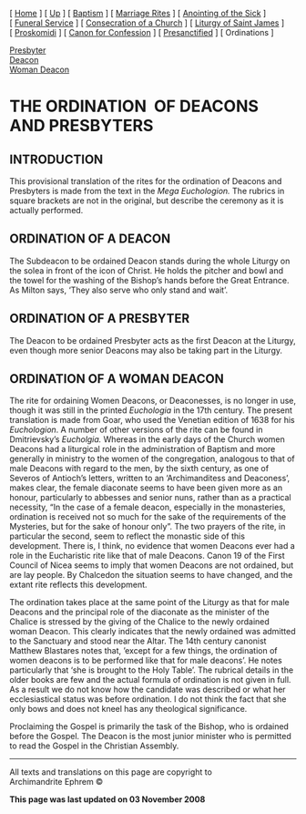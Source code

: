 \[ [Home](index.md) \] \[ [Up](eucholog.md) \]
\[ [Baptism](baptism.md) \] \[ [Marriage Rites](marriage.md) \]
\[ [Anointing of the Sick](anointin.md) \]
\[ [Funeral Service](funeral.md) \]
\[ [Consecration of a Church](dedic-int.md) \]
\[ [Liturgy of Saint James](lit-james.md) \]
\[ [Proskomidi](proskomidi.md) \]
\[ [Canon for Confession](canon_for_confession.md) \]
\[ [Presanctified](presanctified.md) \] \[ Ordinations \]

[Presbyter](presbyter.md)  
[Deacon](deacon.md)  
[Woman Deacon](woman_deacon.md)

# THE ORDINATION  OF DEACONS AND PRESBYTERS

## INTRODUCTION

This provisional translation of the rites for the ordination of Deacons
and Presbyters is made from the text in the *Mega Euchologion.* The
rubrics in square brackets are not in the original, but describe the
ceremony as it is actually performed.

## ORDINATION OF A DEACON

The Subdeacon to be ordained Deacon stands during the whole Liturgy on
the solea in front of the icon of Christ. He holds the pitcher and bowl
and the towel for the washing of the Bishop’s hands before the Great
Entrance. As Milton says, ‘They also serve who only stand and wait’.

## ORDINATION OF A PRESBYTER

The Deacon to be ordained Presbyter acts as the first Deacon at the
Liturgy, even though more senior Deacons may also be taking part in the
Liturgy.

## ORDINATION OF A WOMAN DEACON

The rite for ordaining Women Deacons, or Deaconesses, is no longer in
use, though it was still in the printed *Euchologia* in the 17th
century. The present translation is made from Goar, who used the
Venetian edition of 1638 for his *Euchologion*. A number of other
versions of the rite can be found in Dmitrievsky’s *Eucholgia.* Whereas
in the early days of the Church women Deacons had a liturgical role in
the administration of Baptism and more generally in ministry to the
women of the congregation, analogous to that of male Deacons with regard
to the men, by the sixth century, as one of Severos of Antioch’s
letters, written to an ‘Archimanditess and Deaconess’, makes clear, the
female diaconate seems to have been given more as an honour,
particularly to abbesses and senior nuns, rather than as a practical
necessity, “In the case of a female deacon, especially in the
monasteries, ordination is received not so much for the sake of the
requirements of the Mysteries, but for the sake of honour only”. The two
prayers of the rite, in particular the second, seem to reflect the
monastic side of this development. There is, I think, no evidence that
women Deacons ever had a role in the Eucharistic rite like that of male
Deacons. Canon 19 of the First Council of Nicea seems to imply that
women Deacons are not ordained, but are lay people. By Chalcedon the
situation seems to have changed, and the extant rite reflects this
development.

The ordination takes place at the same point of the Liturgy as that for
male Deacons and the principal role of the diaconate as the minister of
the Chalice is stressed by the giving of the Chalice to the newly
ordained woman Deacon. This clearly indicates that the newly ordained
was admitted to the Sanctuary and stood near the Altar. The 14th century
canonist Matthew Blastares notes that, ’except for a few things, the
ordination of women deacons is to be performed like that for male
deacons’. He notes particularly that ‘she is brought to the Holy Table’.
The rubrical details in the  older books are few and the actual formula
of ordination is not given in full. As a result we do not know how the
candidate was described or what her ecclesiastical status was before
ordination. I do not think the fact that she only bows and does not
kneel has any theological significance.

Proclaiming the Gospel is primarily the task of the Bishop, who is
ordained before the Gospel. The Deacon is the most junior minister who
is permitted to read the Gospel in the Christian Assembly.

-----

All texts and translations on this page are copyright to  
Archimandrite Ephrem ©

**This page was last updated on 03 November 2008**

